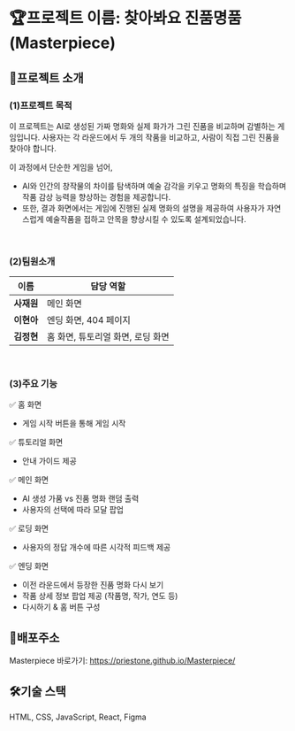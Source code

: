 # 🏆프로젝트 이름: 찾아봐요 진품명품(Masterpiece)

## 📌프로젝트 소개

### (1)프로젝트 목적

이 프로젝트는 AI로 생성된 가짜 명화와 실제 화가가 그린 진품을 비교하며 감별하는 게임입니다.
사용자는 각 라운드에서 두 개의 작품을 비교하고, 사람이 직접 그린 진품을 찾아야 합니다.

이 과정에서 단순한 게임을 넘어,

- AI와 인간의 창작물의 차이를 탐색하며 예술 감각을 키우고 명화의 특징을 학습하며 작품 감상 능력을 향상하는 경험을 제공합니다.
- 또한, 결과 화면에서는 게임에 진행된 실제 명화의 설명을 제공하여 사용자가 자연스럽게 예술작품을 접하고 안목을 향상시킬 수 있도록 설계되었습니다.

<br/>

### (2)팀원소개

| 이름       | 담당 역할                         |
| ---------- | --------------------------------- |
| **사재원** | 메인 화면                         |
| **이현아** | 엔딩 화면, 404 페이지             |
| **김정현** | 홈 화면, 튜토리얼 화면, 로딩 화면 |

<br/>

### (3)주요 기능

✅ 홈 화면

- 게임 시작 버튼을 통해 게임 시작

✅ 튜토리얼 화면

- 안내 가이드 제공

✅ 메인 화면

- AI 생성 가품 vs 진품 명화 랜덤 출력
- 사용자의 선택에 따라 모달 팝업

✅ 로딩 화면

- 사용자의 정답 개수에 따른 시각적 피드백 제공

✅ 엔딩 화면

- 이전 라운드에서 등장한 진품 명화 다시 보기
- 작품 상세 정보 팝업 제공 (작품명, 작가, 연도 등)
- 다시하기 & 홈 버튼 구성

## 🚀배포주소

Masterpiece 바로가기: <https://priestone.github.io/Masterpiece/>

## 🛠️기술 스택

HTML, CSS, JavaScript, React, Figma

